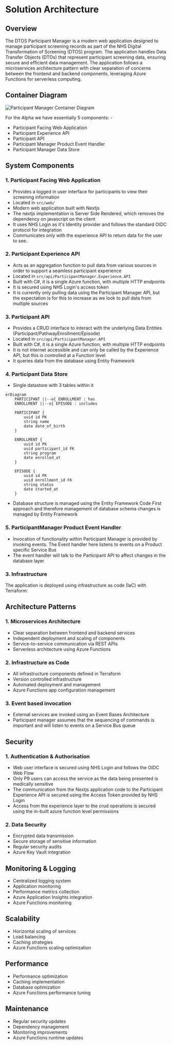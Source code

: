 # Solution Architecture

## Overview

The DTOS Participant Manager is a modern web application designed to manage participant screening records as part of the NHS Digital Transformation of Screening (DTOS) program. The application handles Data Transfer Objects (DTOs) that represent participant screening data, ensuring secure and efficient data management. The application follows a microservices architecture pattern with clear separation of concerns between the frontend and backend components, leveraging Azure Functions for serverless computing.

## Container Diagram

![Participant Manager Container Diagram](https://github.com/NHSDigital/dtos-solution-architecture/blob/main/images/ParticipantManager_Alpha.png)

For the Alpha we have essentially 5 components: -

- Participant Facing Web Application
- Participant Experience API
- Participant API
- Participant Manager Product Event Handler
- Participant Manager Data Store

## System Components

### 1. Participant Facing Web Application

- Provides a logged in user interface for participants to view their screening information
- Located in `src/web/`
- Modern web application built with Nextjs
- The nextjs implementation is Server Side Rendered, which removes the dependency on javascript on the client
- It uses NHS Login as it's Identity provider and follows the standard OIDC protocol for integration
- Communicates only with the experience API to return data for the user to see.

### 2. Participant Experience API

- Acts as an aggregation function to pull data from various sources in order to support a seamless participant experience
- Located in `src/api/ParticipantManager.Experience.API`
- Built with C#, it is a single Azure function, with multiple HTTP endpoints
- It is secured using NHS Login's access token
- It is currently only pulling data using the Participant Manager API, but the expectation is for this to increase as we look to pull data from multiple sources

### 3. Participant API

- Provides a CRUD interface to interact with the underlying Data Entities (Participant/PathwayEnrollment/Episode)
- Located in `src/api/ParticipantManager.API`
- Built with C#, it is a single Azure function, with multiple HTTP endpoints
- It is not internet accessible and can only be called by the Experience API, but this is controlled at a Function level
- It queries data from the database using Entity Framework

### 4. Participant Data Store

- Single datastore with 3 tables within it

```mermaid
erDiagram
    PARTICIPANT ||--o{ ENROLLMENT : has
    ENROLLMENT ||--o{ EPISODE : includes

    PARTICIPANT {
        uuid id PK
        string name
        date date_of_birth
    }

    ENROLLMENT {
        uuid id PK
        uuid participant_id FK
        string program
        date enrolled_at
    }

    EPISODE {
        uuid id PK
        uuid enrollment_id FK
        string status
        date started_at
    }
```

- Database structure is managed using the Entity Framework Code First approach and therefore management of database schema changes is managed by Entity Framework

### 5. ParticipantManager Product Event Handler

- Invocation of functionality within Participant Manager is provided by invoking events. The Event handler here listens to events on a Product specific Service Bus
- The event handler will talk to the Participant API to affect changes in the database layer

### 3. Infrastructure

The application is deployed using infrastructure as code (IaC) with Terraform:

## Architecture Patterns

### 1. Microservices Architecture

- Clear separation between frontend and backend services
- Independent deployment and scaling of components
- Service-to-service communication via REST APIs
- Serverless architecture using Azure Functions

### 2. Infrastructure as Code

- All infrastructure components defined in Terraform
- Version controlled infrastructure
- Automated deployment and management
- Azure Functions app configuration management

### 3. Event based invocation

- External services are invoked using an Event Bases Architecture
- Participant manager assumes that the sequencing of commands is important and will listen to events on a Service Bus queue

## Security

### 1. Authentication & Authorisation

- Web user interface is secured using NHS Login and follows the OIDC Web Flow
- Only P9 users can access the service as the data being presented is medically sensitive
- The communication from the Nextjs application code to the Participant Experience API is secured using the Access Token provided by NHS Login
- Access from the experience layer to the crud operations is secured using the in-built azure function level permissions

### 2. Data Security

- Encrypted data transmission
- Secure storage of sensitive information
- Regular security audits
- Azure Key Vault integration

## Monitoring & Logging

- Centralized logging system
- Application monitoring
- Performance metrics collection
- Azure Application Insights integration
- Azure Functions monitoring

## Scalability

- Horizontal scaling of services
- Load balancing
- Caching strategies
- Azure Functions scaling optimization

## Performance

- Performance optimization
- Caching implementation
- Database optimization
- Azure Functions performance tuning

## Maintenance

- Regular security updates
- Dependency management
- Monitoring improvements
- Azure Functions runtime updates

